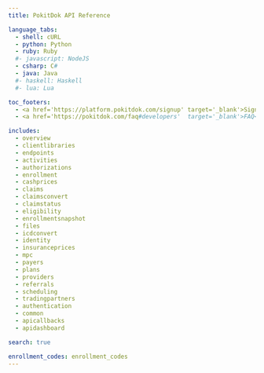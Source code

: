 ```yaml
---
title: PokitDok API Reference

language_tabs:
  - shell: cURL
  - python: Python
  - ruby: Ruby
  #- javascript: NodeJS
  - csharp: C#
  - java: Java
  #- haskell: Haskell
  #- lua: Lua

toc_footers:
  - <a href='https://platform.pokitdok.com/signup' target='_blank'>Sign Up for a Free API Key</a>
  - <a href='https://pokitdok.com/faq#developers'  target='_blank'>FAQ</a>

includes:
  - overview
  - clientlibraries
  - endpoints
  - activities
  - authorizations
  - enrollment
  - cashprices
  - claims
  - claimsconvert
  - claimstatus
  - eligibility
  - enrollmentsnapshot
  - files
  - icdconvert
  - identity
  - insuranceprices
  - mpc
  - payers
  - plans
  - providers
  - referrals
  - scheduling
  - tradingpartners
  - authentication
  - common
  - apicallbacks
  - apidashboard

search: true

enrollment_codes: enrollment_codes
---
```

